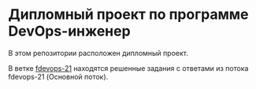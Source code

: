 # Дипломный проект по программе DevOps-инженер

В этом репозитории расположен дипломный проект.

В ветке [fdevops-21](https://github.com/Filipp0vAP/devkub-homeworks/tree/fdevops-21) находятся решенные задания с ответами из потока fdevops-21 (Основной поток).
